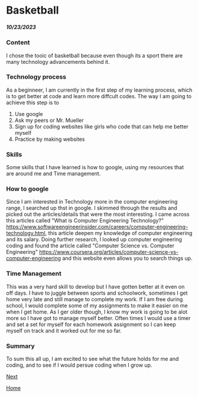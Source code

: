 # Basketball
##### 10/23/2023

### Content
I chose the tooic of basketball because even though its a sport there are many technology advancements behind it.

### Technology process
As a beginneer, I am currently in the first step of my learning process, which is to get better at code and learn more diffcult codes. The way I am going to achieve this step is to 
1. Use google
2. Ask my peers or Mr. Mueller
3. Sign up for coding websites like girls who code that can help me better myself
4. Practice by making websites

### Skills 
Some skills that I have learned is how to google, using my resources that are around me and Time management.

### How to google
Since I am interested in Technology more in the computer engineering range, I searched up thst in google. I skimmed through the results and picked out the articles/details that were the most interesting. I came across this articles called "What is Computer Engineering Technology?" https://www.softwareengineerinsider.com/careers/computer-engineering-technology.html, this article deepen my knowledge of computer engineering and its salary. Doing further research, I looked up computer engineering coding and found the article called "Computer Science vs. Computer Engineering" https://www.coursera.org/articles/computer-science-vs-computer-engineering and this website even allows you to search things up.

### Time Management
This was a very hard skill to develop but I have gotten better at it even on off days. I have to juggle between sports and schoolwork, sometimes I get home very late and still manage to complete my work. If I am free during school, I would complete some of my assignments to make it easier on me when I get home. As I ger older though, I know my work is going to be alot more so I have got to manage myself better. Often times I would use a timer and set a set for myself for each homework assignment so I can keep myself on track and it worked out for me so far.

### Summary
To sum this all up, I am excited to see what the future holds for me and coding, and to see if I would persue coding when I grow up.

[Next](entry02.md)

[Home](../README.md)
